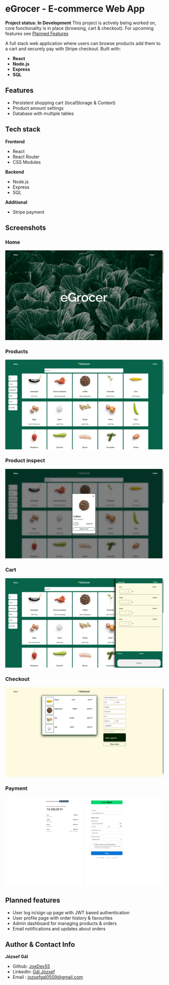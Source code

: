 # eGrocer - E-commerce Web App

**Project status: In Development**
This project is actively being worked on, core functionality is in place (browsing, cart & checkout). For upcoming features see [Planned Features](#planned-features)

A full stack web application where users can browse products add them to a cart and securely pay with Stripe checkout.
Built with:
- **React**
- **Node.js**
- **Express**
- **SQL**

## Features
- Persistent shopping cart (localStorage & Context)
- Product amount settings 
- Database with multiple tables

## Tech stack

**Frontend**
- React 
- React Router
- CSS Modules

**Backend**
- Node.js
- Express 
- SQL

**Additional**
- Stripe payment

## Screenshots

### Home
![Home](/screenshots/homepage.PNG)
### Products
![Products](/screenshots/products_page.PNG)
### Product inspect
![Products inspect](/screenshots/product_view.PNG)
### Cart
![Cart](/screenshots/cart_open.PNG)
### Checkout
![Checkout](/screenshots/checkout_page.PNG)
### Payment
![Payment](/screenshots/stripe_payment.PNG)


## Planned features
- User log in/sign up page with JWT based authentication
- User profile page with order history & favourites
- Admin dashboard for managing products & orders
- Email notifications and updates about orders

## Author & Contact Info
**József Gál**
- Github: [JoeDev55](https://github.com/JoeDev55)
- LinkedIn: [Gál József](https://www.linkedin.com/in/j%C3%B3zsef-g%C3%A1l-a61653365/)
- Email : jozsefgal0509@gmail.com
